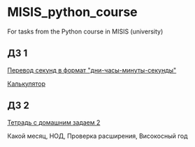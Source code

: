 # MISIS_python_course
For tasks from the Python course in MISIS (university)

## ДЗ 1
[Перевод секунд в формат "дни-часы-минуты-секунды"](https://github.com/viveber/MISIS_python_course/blob/master/дз1/seconds.py)

[Калькулятор](https://github.com/viveber/MISIS_python_course/blob/master/дз1/calculator.py)


## ДЗ 2
[Тетрадь с домашним задаем 2](https://github.com/viveber/MISIS_python_course/blob/master/дз%202.ipynb)

Какой месяц, НОД, Проверка расширения, Високосный год
